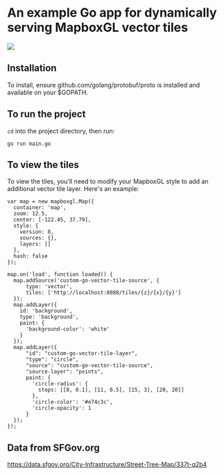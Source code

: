 # An example Go app for dynamically serving MapboxGL vector tiles

![](https://cloud.githubusercontent.com/assets/583385/16578797/4cbf4d8a-4251-11e6-9f4c-75820d220405.png)

## Installation

To install, ensure github.com/golang/protobuf/proto is installed and available on your $GOPATH.

## To run the project

`cd` into the project directory, then run:

    go run main.go

## To view the tiles

To view the tiles, you'll need to modify your MapboxGL style to add an additional vector tile layer. Here's an example:

```
var map = new mapboxgl.Map({
  container: 'map',
  zoom: 12.5,
  center: [-122.45, 37.79],
  style: {
    version: 8,
    sources: {},
    layers: []
  },
  hash: false
});

map.on('load', function loaded() {
  map.addSource('custom-go-vector-tile-source', {
      type: 'vector',
      tiles: ['http://localhost:8080/tiles/{z}/{x}/{y}']
  });
  map.addLayer({
    id: 'background',
    type: 'background',
    paint: {
      'background-color': 'white'
    }
  });
  map.addLayer({
      "id": "custom-go-vector-tile-layer",
      "type": "circle",
      "source": "custom-go-vector-tile-source",
      "source-layer": "points",
      paint: {
        'circle-radius': {
          stops: [[8, 0.1], [11, 0.5], [15, 3], [20, 20]]
        },
        'circle-color': '#e74c3c',
        'circle-opacity': 1
      }
  });
});
```

## Data from SFGov.org

https://data.sfgov.org/City-Infrastructure/Street-Tree-Map/337t-q2b4
